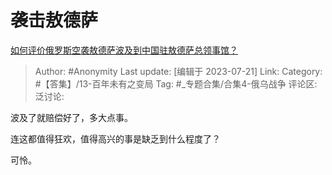 # 袭击敖德萨
[如何评价俄罗斯空袭敖德萨波及到中国驻敖德萨总领事馆？](https://www.zhihu.com/question/613219639/answer/3128807950)

> Author: #Anonymity
> Last update: [编辑于 2023-07-21]
> Link:
> Category: #【答集】/13-百年未有之变局
> Tag: #_专题合集/合集4-俄乌战争
> 评论区:
> 泛讨论:

波及了就赔偿好了，多大点事。

连这都值得狂欢，值得高兴的事是缺乏到什么程度了？

可怜。
